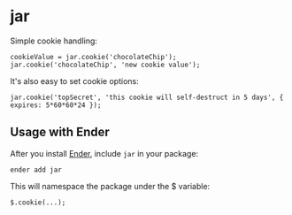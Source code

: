 jar
===

Simple cookie handling:

    cookieValue = jar.cookie('chocolateChip');
    jar.cookie('chocolateChip', 'new cookie value');

It's also easy to set cookie options:

    jar.cookie('topSecret', 'this cookie will self-destruct in 5 days', { expires: 5*60*60*24 });
    
Usage with Ender
----------------
After you install [Ender](http://ender.no.de), include `jar` in your package:

    ender add jar

This will namespace the package under the $ variable:

    $.cookie(...);
